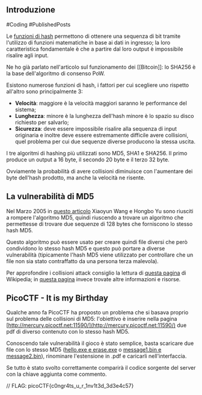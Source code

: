 ## Introduzione
#Coding #PublishedPosts

Le [funzioni di hash](https://it.wikipedia.org/wiki/Funzione_di_hash) permettono di ottenere una sequenza di bit tramite l'utilizzo di funzioni matematiche in base ai dati in ingresso; la loro caratteristica fondamentale è che a partire dal loro output è impossibile risalire agli input.

Ne ho già parlato nell'articolo sul funzionamento dei [[Bitcoin]]: lo SHA256 è la base dell'algoritmo di consenso PoW.

Esistono numerose funzioni di hash, i fattori per cui scegliere uno rispetto all'altro sono principalmente 3:

- **Velocità**: maggiore è la velocità maggiori saranno le performance del sistema;
- **Lunghezza**: minore è la lunghezza dell'hash minore è lo spazio su disco richiesto per salvarlo;
- **Sicurezza**: deve essere impossibile risalire alla sequenza di input originaria e inoltre deve essere estremamente difficile avere collisioni, quel problema per cui due sequenze diverse producono la stessa uscita.

I tre algoritmi di hashing più utilizzati sono MD5, SHA1 e SHA256. Il primo produce un output a 16 byte, il secondo 20 byte e il terzo 32 byte.

Ovviamente la probabilità di avere collisioni diminuisce con l'aumentare dei byte dell'hash prodotto, ma anche la velocità ne risente.

## La vulnerabilità di MD5

Nel Marzo 2005 in [questo articolo](http://www.infosec.sdu.edu.cn/paper/md5-attack.pdf) Xiaoyun Wang e Hongbo Yu sono riusciti a rompere l'algoritmo MD5, quindi riuscendo a trovare un algoritmo che permettesse di trovare due sequenze di 128 bytes che forniscono lo stesso hash MD5.

Questo algoritmo può essere usato per creare quindi file diversi che però condividono lo stesso hash MD5 e questo può portare a diverse vulnerabilità (tipicamente l'hash MD5 viene utilizzato per controllare che un file non sia stato contraffatto da una persona terza malevola).

Per approfondire i collisioni attack consiglio la lettura di [questa pagina](https://en.wikipedia.org/wiki/Collision_attack#Chosen-prefix_collision_attack) di Wikipedia; in [questa pagina](https://www.mscs.dal.ca/~selinger/md5collision/) invece trovate altre informazioni e risorse.

## PicoCTF - It is my Birthday

Qualche anno fa PicoCTF ha proposto un problema che si basava proprio sul problema delle collisioni di MD5: l'obiettivo è inserire nella pagina [http://mercury.picoctf.net:11590/](http://mercury.picoctf.net:11590/) due pdf di diverso contenuto con lo stesso hash MD5.

Conoscendo tale vulnerabilità il gioco è stato semplice, basta scaricare due file con lo stesso MD5 ([hello.exe e erase.exe](https://www.mscs.dal.ca/~selinger/md5collision/) o [message1.bin e message2.bin](https://crypto.stackexchange.com/a/1778)), rinominare l'estensione in .pdf e caricarli nell'interfaccia.

Se tutto è stato svolto correttamente comparirà il codice sorgente del server con la chiave aggiunta come commento.

// FLAG: picoCTF{c0ngr4ts\_u\_r\_1nv1t3d\_3d3e4c57}
